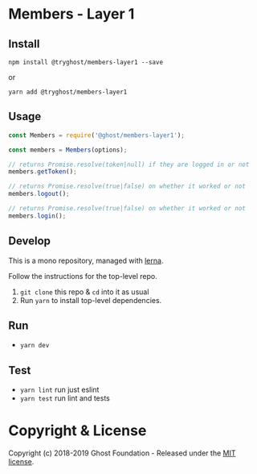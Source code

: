 # Members - Layer 1

## Install

`npm install @tryghost/members-layer1 --save`

or

`yarn add @tryghost/members-layer1`


## Usage


```javascript
const Members = require('@ghost/members-layer1');

const members = Members(options);

// returns Promise.resolve(token|null) if they are logged in or not
members.getToken();

// returns Promise.resolve(true|false) on whether it worked or not
members.logout();

// returns Promise.resolve(true|false) on whether it worked or not
members.login();
```


## Develop

This is a mono repository, managed with [lerna](https://lernajs.io/).

Follow the instructions for the top-level repo.
1. `git clone` this repo & `cd` into it as usual
2. Run `yarn` to install top-level dependencies.


## Run

- `yarn dev`


## Test

- `yarn lint` run just eslint
- `yarn test` run lint and tests




# Copyright & License

Copyright (c) 2018-2019 Ghost Foundation - Released under the [MIT license](LICENSE).
